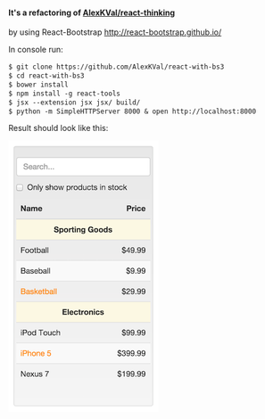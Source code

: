 #### It's a refactoring of [AlexKVal/react-thinking](https://github.com/AlexKVal/react-thinking/)
by using React-Bootstrap http://react-bootstrap.github.io/

In console run:

    $ git clone https://github.com/AlexKVal/react-with-bs3
    $ cd react-with-bs3
    $ bower install
    $ npm install -g react-tools
    $ jsx --extension jsx jsx/ build/
    $ python -m SimpleHTTPServer 8000 & open http://localhost:8000

Result should look like this:

![](https://raw.githubusercontent.com/AlexKVal/react-thinking/images/images/result.png)
